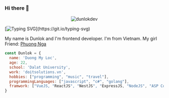 ### Hi there 👋
<p align="center"> <img src="https://komarev.com/ghpvc/?username=dunlokdev&label=Profile%20views&color=0e75b6&style=flat" alt="dunlokdev" /> </p>

[![Typing SVG](https://readme-typing-svg.demolab.com?font=Fira+Code&pause=1000&width=435&lines=Coding+as+art%2C+enjoy+it+~)](https://git.io/typing-svg)

My name is Dunlok and I'm frontend developer. I'm from Vietnam.
My girl Friend: <a href="https://www.facebook.com/lephuongngaa">Phuong Nga</a>

```js
const Dunlok = {
  name: 'Duong My Loc',
  age: 22,
  school: 'Dalat University',
  work: 'doitsolutions.vn',
  hobbies: ["programming", "music", "travel"],
  programmingLanguages: ["javascript", "c#", "golang"],
  framwork: ["VueJS, "ReactJS", "NestJS", "ExpressJS, "NodeJS", "ASP Core", "Gin"],
}
```
